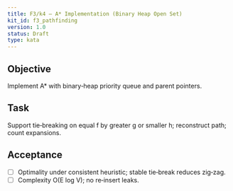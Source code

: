 ```yaml
---
title: F3/k4 — A* Implementation (Binary Heap Open Set)
kit_id: f3_pathfinding
version: 1.0
status: Draft
type: kata
---
```

## Objective
Implement A* with binary‑heap priority queue and parent pointers.
## Task
Support tie‑breaking on equal f by greater g or smaller h; reconstruct path; count expansions.
## Acceptance
- [ ] Optimality under consistent heuristic; stable tie‑break reduces zig‑zag.
- [ ] Complexity O(E log V); no re‑insert leaks.